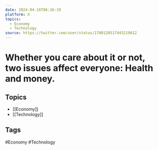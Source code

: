 ```yaml
---
date: 2024-04-16T06:26:19
platform: X
topics:
  - Economy
  - Technology
source: https://twitter.com/user/status/1780120517443219612
---
```

# Whether you care about it or not, two issues affect everyone: Health and money.

## Topics
- [[Economy]]
- [[Technology]]

## Tags
#Economy #Technology